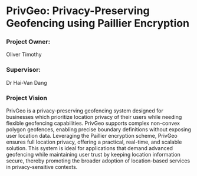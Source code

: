 # PrivGeo: Privacy-Preserving Geofencing using Paillier Encryption
### Project Owner: 
Oliver Timothy
### Supervisor:
Dr Hai-Van Dang
### Project Vision
PrivGeo is a privacy-preserving geofencing system designed for businesses which prioritize location privacy of their users while needing flexible geofencing capabilities. PrivGeo supports complex non-convex polygon geofences, enabling precise boundary definitions without exposing user location data. Leveraging the Paillier encryption scheme, PrivGeo ensures full location privacy, offering a practical, real-time, and scalable solution. This system is ideal for applications that demand advanced geofencing while maintaining user trust by keeping location information secure, thereby promoting the broader adoption of location-based services in privacy-sensitive contexts. 

